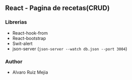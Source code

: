 ## React - Pagina de recetas(CRUD)


### Librerias
- React-hook-from
- React-bootstrap
- Swit-alert
- json-server
(`json-server --watch db.json --port 3004`)

### Author
- Alvaro Ruiz Mejia